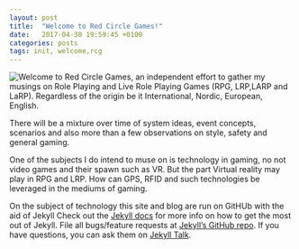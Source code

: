 ```yaml
---
layout: post
title:  "Welcome to Red Circle Games!"
date:   2017-04-30 19:59:45 +0100
categories: posts
tags: init, welcome,rcg
---
```


<img src='http://redcirclegames.co.uk/assets/images/rcg-fb-180x180.jpg' style='float:left' /> Welcome to Red Circle Games, an independent effort to gather my musings on Role Playing and Live Role Playing Games (RPG, LRP,LARP and LaRP). Regardless of the origin be it International, Nordic, European, English.


There will be a mixture over time of system ideas, event concepts, scenarios and also more than a few observations on style, safety and general gaming.

One of the subjects I do intend to muse on is technology in gaming, no not video games and their spawn such as VR. But the part Virtual reality may play in RPG and LRP. How can GPS, RFID and such technologies be leveraged in the mediums of gaming.

On the subject of technology this site and blog are run on GitHUb with the aid of Jekyll Check out the [Jekyll docs][jekyll-docs] for more info on how to get the most out of Jekyll. File all bugs/feature requests at [Jekyll’s GitHub repo][jekyll-gh]. If you have questions, you can ask them on [Jekyll Talk][jekyll-talk].

[jekyll-docs]: https://jekyllrb.com/docs/home
[jekyll-gh]:   https://github.com/jekyll/jekyll
[jekyll-talk]: https://talk.jekyllrb.com/
